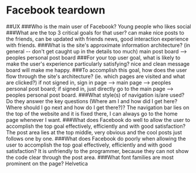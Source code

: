 # Facebook teardown

##UX
###Who is the main user of Facebook?
Young people who likes social
###What are the top 3 critical goals for that user?
can make nice posts to the friends, can be updated with friends news, good interaction experience with friends.
###What is the site's approximate information architecture? (in general -- don't get caught up in the details too much)
main post board --> peoples personal post board
###For your top user goal, what is likely to make the user's experience particularly satisfying?
nice and clean message board will make me happy.
###To accomplish this goal, how does the user flow through the site's architecture? (ie. which pages are visited and what are clicked?)
if not signed in, sign in page --> main page --> peoples personal post board; if signed in, just directly go to the main page --> peoples personal post board.
###What style(s) of navigation is/are used? Do they answer the key questions (Where am I and how did I get here? Where should I go next and how do I get there?)?
The navigation bar lies on the top of the website and it is fixed there, I can always go to the home page whenever I want.
###What does Facebook do well to allow the user to accomplish the top goal effectively, efficiently and with good satisfaction?
The post area lies at the top middle, very obvious and the cool posts just follows one by one.
###What does Facebook do poorly when allowing the user to accomplish the top goal effectively, efficiently and with good satisfaction?
It is unfriendly to the programmer, because they can not show the code clear through the post area.
###What font families are most prominent on the page?
Helvetica
